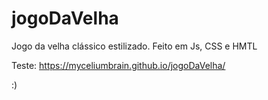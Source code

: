 # jogoDaVelha
Jogo da velha clássico estilizado. Feito em Js, CSS e HMTL

Teste: https://myceliumbrain.github.io/jogoDaVelha/

:)
